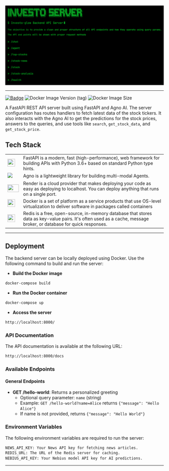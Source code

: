 [![Landing Page](image.png)](https://investo-server-v86v.onrender.com/)

---

[![Badge](https://img.shields.io/badge/yashksaini19-investo_agno_server-blue)](https://hub.docker.com/r/yashksaini19/investo-agno-server)
![Docker Image Version (tag)](https://img.shields.io/docker/v/yashksaini19/investo-agno-server/latest)
![Docker Image Size](https://img.shields.io/docker/image-size/yashksaini19/investo-agno-server)

A FastAPI REST API server built using FastAPI and Agno AI. The server configuration has routes handlers to fetch latest data of the stock tickers. It also interacts with the Agno AI to get the predictions for the stock prices, answers to the queries, and use tools like `search`, `get_stock_data`, and `get_stock_price`.


## Tech Stack

<table>
    <tr>
        <td><img src="https://skillicons.dev/icons?i=fastapi" height=24 width=24></td>
        <td>FastAPI is a modern, fast (high-performance), web framework for building APIs with Python 3.6+ based on standard Python type hints.</td>
    </tr>
    <tr>
        <td><img src="https://avatars.githubusercontent.com/u/104874993?s=24"></td>
        <td>Agno is a lightweight library for building multi-modal Agents.
</td>
    </tr>
    <tr>
        <td><img src="https://github.com/user-attachments/assets/d7439975-103a-4251-a341-1758729f0ab6" height=24 width=36></td>
        <td>Render is a cloud provider that makes deploying your code as easy as deploying to localhost. You can deploy anything that runs on a single port.</td>
    </tr>
    <tr>
        <td><img src="https://skillicons.dev/icons?i=docker" height=24 width=24></td>
        <td>Docker is a set of platform as a service products that use OS-level virtualization to deliver software in packages called containers</td>
    </tr>
    <tr>
        <td><img src="https://skillicons.dev/icons?i=redis" height=24 width=24></td>
        <td>Redis is a free, open-source, in-memory database that stores data as key-value pairs. It's often used as a cache, message broker, or database for quick responses.</td>
    </tr>
</table>

---

## Deployment

The backend server can be locally deployed using Docker. Use the following command to build and run the server:

- **Build the Docker image**

```bash
docker-compose build
```

- **Run the Docker container**

```bash
docker-compose up
```

- **Access the server**

```bash
http://localhost:8000/
```

### API Documentation

The API documentation is available at the following URL:

```bash
http://localhost:8000/docs
```

### Available Endpoints

#### General Endpoints
- **GET /hello-world**: Returns a personalized greeting
  - Optional query parameter: `name` (string)
  - Example: `GET /hello-world?name=Alice` returns `{"message": "Hello Alice"}`
  - If name is not provided, returns `{"message": "Hello World"}`
### Environment Variables
The following environment variables are required to run the server:

```bash
NEWS_API_KEY: Your News API key for fetching news articles.
REDIS_URL: The URL of the Redis server for caching.
NEBIUS_API_KEY: Your Nebius model API key for AI predictions.
```

---

